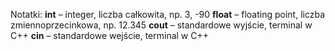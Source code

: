 Notatki:
**int** – integer, liczba całkowita, np. 3, -90
**float** – floating point, liczba zmiennoprzecinkowa, np. 12.345
**cout** – standardowe wyjście, terminal w C++
**cin** – standardowe wejście, terminal w C++
